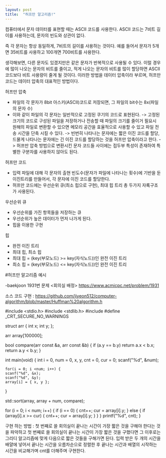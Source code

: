 ```yaml
---
layout: post
title:  "허프만 알고리즘!"
---
```


컴퓨터에서 문자 데이터를 표현할 때는 ASCII 코드를 사용한다. ASCII 코드는 7비트 길이를 사용하는데, 문자의 빈도와 상관이 없다.

즉 각 문자는 항상 동일하게, 7비트의 길이를 사용하는 것이다. 예를 들어서 문자가 5개면 35비트를 사용하고 100개면 700비트를 사용한다.

생각해보면, 다른 문자도 있겠지만은 같은 문자가 반복적으로 사용될 수 있다. 이럴 경우에 많이 나오는 문자의 비트를 줄이고, 적게 나오는 문자의 비트를 많이 할당하면 ASCII 코드보다 비트 사용량이 줄게 될 것이다. 이러한 방법을 데이터 압축이라 부르며, 허프만 코드는 데이터 압축의 대표적인 방법이다.

 허프만 압축
- 파일의 각 문자가 8bit 아스키(ASCII)코드로 저장되면, 그 파일의 bit수는 8x(파일의 문자 수)
- 이와 같이 파일의 각 문자는 일반적으로 고정된 쿠기의 코드로 표현된다.
-> 고정된 크기의 코드로 구성된 파일을 저장하거나 전송할 때 파일의 크기를 줄이거 필요시 원해의 파일로 변환할 수 있으면 메모리 공간을 효율적으로 사용할 수 있고 파일 전송 시간을 단축 시킬 수 있다.
-> 빈번히 나타나는 문자에는 짧은 이진 코드를 할당, 드물게 나타나는 문자에는 긴 이진 코드를 할당하는 것을 허프만 압축이라고 한다.
-> 허프만 압축 방법으로 변환시킨 문자 코드들 사이에는 접두부 특성이 존재하여 특별한 구분자를 사용하지 않아도 된다.

 허프만 코드
- 입력 파일에 대해 각 문자의 출현 빈도수(문자가 파일에 나타나는 횟수)에 기반을 둔 이진트리를 만들어서, 각 문자에 이진 코드를 할당한다.
- 허프만 코드에는 우선순위 큐(최소 힙으로 구현), 최대 힙 트리 총 두가지 자룍구조가 사용된다.

 우선순위 큐
- 우선순위를 가진 항목들을 저장하는 큐
- 우선순위가 높은 데이터가 먼저 나가게 된다.
- 힙을 이용한 구현

 힙
- 완전 이진 트리
- 최대 힙, 최소 힙
- 최대 힙 = (key(부모노드) >= key(자식노드))인 완전 이진 트리
- 최소 힙 = (key(부모노드) <= key(자식노드))인 완전 이진 트리

#허프만 알고리즘 예시

-baekjoon 1931번 문제 <회의실 배정>
https://www.acmicpc.net/problem/1931

소스 코드 구현 : https://github.com/jiyeon512/computer-algorithm/blob/master/Huffman%20algorithm.h

#include <stdio.h>
#include <stdlib.h>
#include <algorithm>
#define _CRT_SECURE_NO_WARNINGS

struct arr {
	int x;
	int y;
};

arr array[100000];

bool compare(arr const &a, arr const &b) {
	if (a.y == b.y) return a.x < b.x;
	return a.y < b.y;
}

int main(void) {
	int i = 0, num = 0, x, y, cnt = 0, cur = 0;
	scanf("%d", &num);

	for(i = 0; i <num; i++) {
	scanf("%d", &x);
	scanf("%d", &y);
	array[i] = { x, y };
}

std::sort(array, array + num, compare);

for (i = 0; i < num; i++) {
	if (i == 0) {
		cnt++;
		cur = array[i].y;
	}
	else {
		if (array[i].x >= cur) {
			cnt++;
			cur = array[i].y;
		}
	}
}
printf("%d", cnt);
}

 
구현 하는 방법 : 첫 번째로 쓸 회의실이 끝나는 시간이 가장 짧은 것을 구해야 한다는 것을 파악하고 첫 번째로 쓸 회의실이 끝나는 시간이 가장 짧은 것을 구했다면 그 이후로는 그리디 알고리즘에 맞게 다음으로 짧은 것들을 구해가면 된다. 입력 받은 두 개의 시간을 배얄에 넣어서 끝나는 시간을 오름차순으로 정렬한 후 끝나는 시간과 배열의 시작하는 시간을 비교해가며 cnt를 더해주며 구현한다.
 
 

